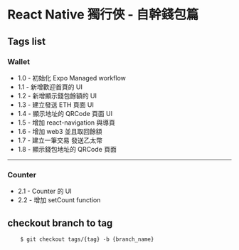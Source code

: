 # React Native 獨行俠 - 自幹錢包篇

## Tags list

### Wallet

* 1.0 - 初始化 Expo Managed workflow
* 1.1 - 新增歡迎首頁的 UI
* 1.2 - 新增顯示錢包餘額的 UI
* 1.3 - 建立發送 ETH 頁面 UI
* 1.4 - 顯示地址的 QRCode 頁面 UI
* 1.5 - 增加 react-navigation 與導頁
* 1.6 - 增加 web3 並且取回餘額
* 1.7 - 建立一筆交易 發送乙太幣
* 1.8 - 顯示錢包地址的 QRCode 頁面

---

### Counter

* 2.1 - Counter 的 UI
* 2.2 - 增加 setCount function
## checkout branch to tag

```
    $ git checkout tags/{tag} -b {branch_name}
```
